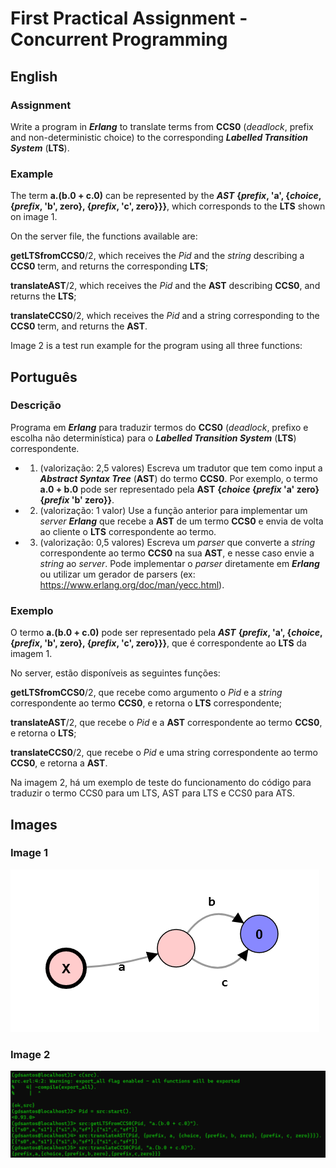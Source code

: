 # First Practical Assignment - **Concurrent Programming**

## English

### Assignment 

Write a program in **_Erlang_** to translate terms from **CCS0** (_deadlock_, prefix and non-deterministic choice) to the corresponding **_Labelled Transition System_** (**LTS**).

### Example

The term **a.(b.0 + c.0)** can be represented by the **_AST_** **{_prefix_, 'a', {_choice_, {_prefix_, 'b', zero}, {_prefix_, 'c', zero}}}**, which corresponds to the **LTS** shown on image 1.

On the server file, the functions available are:

**getLTSfromCCS0**/2, which receives the _Pid_ and the _string_ describing a **CCS0** term, and returns the corresponding **LTS**;

**translateAST**/2, which receives the _Pid_ and the **AST** describing **CCS0**, and returns the **LTS**;

**translateCCS0**/2, which receives the _Pid_ and a string corresponding to the **CCS0** term, and returns the **AST**.

Image 2 is a test run example for the program using all three functions:

## Português

### Descrição 

Programa em **_Erlang_** para traduzir termos do **CCS0** (_deadlock_, prefixo e escolha não determinística) para o **_Labelled Transition System_** (**LTS**) correspondente.

- 1) (valorização: 2,5 valores) Escreva um tradutor que tem como input a **_Abstract Syntax Tree_** (**AST**) do termo **CCS0**.
Por exemplo, o termo **a.0 + b.0** pode ser representado pela **AST** **{_choice_ {_prefix_ 'a' zero} {_prefix_ 'b' zero}}**.

- 2) (valorização: 1 valor) Use a função anterior para implementar um _server_ **_Erlang_** que recebe a **AST** de um termo **CCS0** e envia de volta ao cliente o **LTS** correspondente ao termo.

- 3) (valorização: 0,5 valores) Escreva um _parser_ que converte a _string_ correspondente ao termo **CCS0** na sua **AST**, e nesse caso envie a _string_ ao _server_. Pode implementar o _parser_ diretamente em **_Erlang_** ou utilizar um gerador de parsers (ex: https://www.erlang.org/doc/man/yecc.html).

### Exemplo

O termo **a.(b.0 + c.0)** pode ser representado pela **_AST_** **{_prefix_, 'a', {_choice_, {_prefix_, 'b', zero}, {_prefix_, 'c', zero}}}**, que é correspondente ao **LTS** da imagem 1.

No server, estão disponíveis as seguintes funções:

**getLTSfromCCS0**/2, que recebe como argumento o _Pid_ e a _string_ correspondente ao termo **CCS0**, e retorna o **LTS** correspondente;

**translateAST**/2, que recebe o _Pid_ e a **AST** correspondente ao termo **CCS0**, e retorna o **LTS**;

**translateCCS0**/2, que recebe o _Pid_ e uma string correspondente ao termo **CCS0**, e retorna a **AST**.

Na imagem 2, há um exemplo de teste do funcionamento do código para traduzir o termo CCS0 para um LTS, AST para LTS e CCS0 para ATS.

## Images

### Image 1

![My Image](./img/lts.png)

### Image 2

![My Image](./img/guide.png)